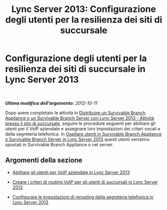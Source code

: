 ﻿---
title: 'Lync Server 2013: Configurazione degli utenti per la resilienza dei siti di succursale'
TOCTitle: Configurazione degli utenti per la resilienza dei siti di succursale
ms:assetid: 36752665-940b-46ed-b14c-324a3e9a05f9
ms:mtpsurl: https://technet.microsoft.com/it-it/library/Gg425844(v=OCS.15)
ms:contentKeyID: 49300166
ms.date: 08/24/2015
mtps_version: v=OCS.15
ms.translationtype: HT
---

# Configurazione degli utenti per la resilienza dei siti di succursale in Lync Server 2013

 

_**Ultima modifica dell'argomento:** 2012-10-11_

Dopo avere completato le attività in [Distribuire un Survivable Branch Appliance o un Survivable Branch Server con Lync Server 2013 - Attività presso il sito di succursale](lync-server-2013-deploy-a-survivable-branch-appliance-or-server-branch-site-task.md), seguire le procedure seguenti per abilitare gli utenti per il VoIP aziendale e assegnare loro impostazioni dei criteri vocali e della segreteria telefonica. In [Ospitare utenti in Survivable Branch Appliance o Survivable Branch Server in Lync Server 2013](lync-server-2013-home-users-on-a-survivable-branch-appliance-or-server.md) questi utenti verranno spostati in Survivable Branch Appliance o nel server.

## Argomenti della sezione

  - [Abilitare gli utenti per VoIP aziendale in Lync Server 2013](lync-server-2013-enable-users-for-enterprise-voice.md)

  - [Creare i criteri di routing VoIP per gli utenti di succursali in Lync Server 2013](lync-server-2013-create-the-voip-routing-policy-for-branch-users.md)

  - [Configurare le impostazioni di rerouting della segreteria telefonica in Lync Server 2013](lync-server-2013-configure-voice-mail-rerouting-settings.md)

